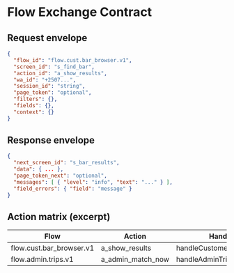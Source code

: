 # Flow Exchange Contract

## Request envelope

```json
{
  "flow_id": "flow.cust.bar_browser.v1",
  "screen_id": "s_find_bar",
  "action_id": "a_show_results",
  "wa_id": "+2507...",
  "session_id": "string",
  "page_token": "optional",
  "filters": {},
  "fields": {},
  "context": {}
}
```

## Response envelope

```json
{
  "next_screen_id": "s_bar_results",
  "data": { ... },
  "page_token_next": "optional",
  "messages": [ { "level": "info", "text": "..." } ],
  "field_errors": { "field": "message" }
}
```

## Action matrix (excerpt)

| Flow                     | Action            | Handler                  |
| ------------------------ | ----------------- | ------------------------ |
| flow.cust.bar_browser.v1 | a_show_results    | handleCustomerBarBrowser |
| flow.admin.trips.v1      | a_admin_match_now | handleAdminTrips         |
